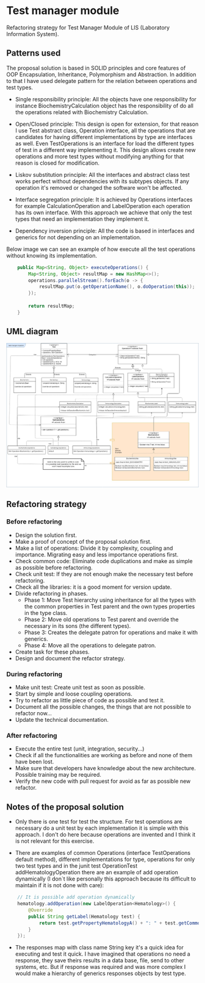 # Test manager module

Refactoring strategy for Test Manager Module of LIS (Laboratory Information System).

## Patterns used

The proposal solution is based in SOLID principles and core features of OOP Encapsulation, Inheritance, Polymorphism and Abstraction.
In addition to that I have used delegate pattern for the relation between operations and test types.

- Single responsibility principle: All the objects have one responsibility for instance BiochemistryCalculation object has the responsibility of do all the operations related with Biochemistry Calculation.

- Open/Closed principle: This design is open for extension, for that reason I use Test abstract class, Operation interface, all the operations that are candidates for having different implementations by type are interfaces as well. Even TestOperations is an interface for load the different types of test in a different way implementing it.
This design allows create new operations and more test types without modifying anything for that reason is closed for modification.

- Liskov substitution principle: All the interfaces and abstract class test works perfect without dependencies with its subtypes objects. If any operation it's removed or changed the software won't be affected.

- Interface segregation principle: It is achieved by Operations interfaces for example CalculationOperation and LabelOperation each operation has its own interface. With this approach we achieve that only the test types that need an implementation they implement it.

- Dependency inversion principle: All the code is based in interfaces and generics for not depending on an implementation.

Below image we can see an example of how execute all the test operations without knowing its implementation.

```java
	public Map<String, Object> executeOperations() {
		Map<String, Object> resultMap = new HashMap<>();
		operations.parallelStream().forEach(o -> {
			resultMap.put(o.getOperationName(), o.doOperation(this));
		});

		return resultMap;
	}
```


## UML diagram

![Image of UML classes diagram](ClassDiagram.jpg)

## Refactoring strategy

### Before refactoring

- Design the solution first.
- Make a proof of concept of the proposal solution first.
- Make a list of operations:  Divide it by complexity, coupling and importance. Migrating easy and less importance operations first.
- Check common code:  Eliminate code duplications and make as simple as possible before refactoring.
- Check unit test: If they are not enough make the necessary test before refactoring.
- Check all the libraries: it is a good moment for version update.
- Divide refactoring in phases.
	* Phase 1: Move Test hierarchy using inheritance for all the types with the common properties in Test parent and the own types properties in the type class.
	* Phase 2: Move old operations to Test parent and override the necessary in its sons (the different types).
	* Phase 3: Creates the delegate patron for operations and make it with generics.
	* Phase 4: Move all the operations to delegate patron.
- Create task for these phases.
- Design and document the refactor strategy.

### During refactoring

- Make unit test: Create unit test as soon as possible.
- Start by simple and loose coupling operations.
- Try to refactor as little piece of code as possible and test it.
- Document all the possible changes, the things that are not possible to refactor now...
- Update the technical documentation.

### After refactoring

- Execute the entire test (unit, integration, security...)
- Check if all the functionalities are working as before and none of them have been lost.
- Make sure that developers have knowledge about the new architecture. Possible training may be required.
- Verify the new code with pull request for avoid as far as possible new refactor.

## Notes of the proposal solution

- Only there is one test for test the structure. For test operations are necessary do a unit test by each implementation it is simple with this approach. I don't do here because operations are invented and I think it is not relevant for this exercise.

- There are examples of common Operations (interface TestOperations default method), different implementations for type, operations for only two test types and in the junit test OperationTest addHematologyOperation there are an example of add operation dynamically (I don`t like personally this approach because its difficult to maintain if it is not done with care):

```java
	// It is possible add operation dynamically
	hematology.addOperation(new LabelOperation<Hematology>() {
		@Override
		public String getLabel(Hematology test) {
			return test.getPropertyHematologyA() + ": " + test.getCommonProperties().getCommonPropertyA();
		}
	});
```
	
- The responses map with class name String key it's a quick idea for executing and test it quick. I have imagined that operations no need a response, they save theirs results in a data base, file, send to other systems, etc. But if response was required and was more complex I would make a hierarchy of generics responses objects by test type.
